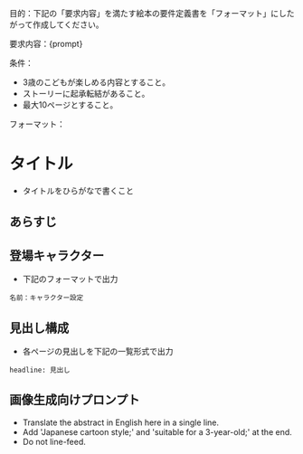 目的：下記の「要求内容」を満たす絵本の要件定義書を「フォーマット」にしたがって作成してください。

要求内容：{prompt}

条件：
- 3歳のこどもが楽しめる内容とすること。
- ストーリーに起承転結があること。
- 最大10ページとすること。

フォーマット：

# タイトル
- タイトルをひらがなで書くこと

## あらすじ

## 登場キャラクター
- 下記のフォーマットで出力
```characters
名前：キャラクター設定
```

## 見出し構成
- 各ページの見出しを下記の一覧形式で出力
```list
headline: 見出し
```

## 画像生成向けプロンプト
- Translate the abstract in English here in a single line.
- Add 'Japanese cartoon style;' and 'suitable for a 3-year-old;' at the end.
- Do not line-feed.

